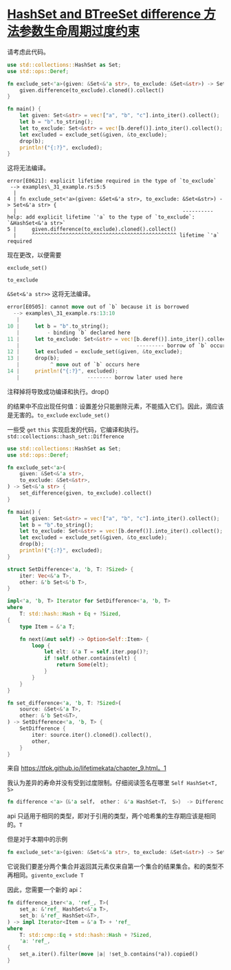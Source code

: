 # [HashSet and BTreeSet difference 方法参数生命周期过度约束](https://github.com/rust-lang/rust/issues/73788)

请考虑此代码。

```rust
use std::collections::HashSet as Set;
use std::ops::Deref;

fn exclude_set<'a>(given: &Set<&'a str>, to_exclude: &Set<&str>) -> Set<&'a str> {
    given.difference(to_exclude).cloned().collect()
}

fn main() {
    let given: Set<&str> = vec!["a", "b", "c"].into_iter().collect();
    let b = "b".to_string();
    let to_exclude: Set<&str> = vec![b.deref()].into_iter().collect();
    let excluded = exclude_set(&given, &to_exclude);
    drop(b);
    println!("{:?}", excluded);
}
```

这将无法编译。

```text
error[E0621]: explicit lifetime required in the type of `to_exclude`
 --> examples\_31_example.rs:5:5
  |
4 | fn exclude_set<'a>(given: &Set<&'a str>, to_exclude: &Set<&str>) -> Set<&'a str> {
  |                                                      ---------- help: add explicit lifetime `'a` to the type of `to_exclude`: `&HashSet<&'a str>`
5 |     given.difference(to_exclude).cloned().collect()
  |     ^^^^^^^^^^^^^^^^^^^^^^^^^^^^^^^^^^^^^^^^^^^^^^^ lifetime `'a` required
```

现在更改，以便需要

`exclude_set()`

`to_exclude`

`&Set<&'a str>>`
这将无法编译。

```rust
error[E0505]: cannot move out of `b` because it is borrowed
  --> examples\_31_example.rs:13:10
   |
10 |     let b = "b".to_string();
   |         - binding `b` declared here
11 |     let to_exclude: Set<&str> = vec![b.deref()].into_iter().collect();
   |                                      --------- borrow of `b` occurs here
12 |     let excluded = exclude_set(&given, &to_exclude);
13 |     drop(b);
   |          ^ move out of `b` occurs here
14 |     println!("{:?}", excluded);
   |                      -------- borrow later used here
```

注释掉将导致成功编译和执行。drop()

的结果中不应出现任何值：设置差分只能删除元素，不能插入它们。因此，滴应该是无害的。`to_exclude` `exclude_set()`

一些受 `get` `this` 实现启发的代码，它编译和执行。`std::collections::hash_set::Difference`

```rust
use std::collections::HashSet as Set;
use std::ops::Deref;

fn exclude_set<'a>(
    given: &Set<&'a str>,
    to_exclude: &Set<&str>,
) -> Set<&'a str> {
    set_difference(given, to_exclude).collect()
}

fn main() {
    let given: Set<&str> = vec!["a", "b", "c"].into_iter().collect();
    let b = "b".to_string();
    let to_exclude: Set<&str> = vec![b.deref()].into_iter().collect();
    let excluded = exclude_set(&given, &to_exclude);
    drop(b);
    println!("{:?}", excluded);
}

struct SetDifference<'a, 'b, T: ?Sized> {
    iter: Vec<&'a T>,
    other: &'b Set<&'b T>,
}

impl<'a, 'b, T> Iterator for SetDifference<'a, 'b, T>
where
    T: std::hash::Hash + Eq + ?Sized,
{
    type Item = &'a T;

    fn next(&mut self) -> Option<Self::Item> {
        loop {
            let elt: &'a T = self.iter.pop()?;
            if !self.other.contains(elt) {
                return Some(elt);
            }
        }
    }
}

fn set_difference<'a, 'b, T: ?Sized>(
    source: &Set<&'a T>,
    other: &'b Set<&T>,
) -> SetDifference<'a, 'b, T> {
    SetDifference {
        iter: source.iter().cloned().collect(),
        other,
    }
}
```

来自 <https://tfpk.github.io/lifetimekata/chapter_9.html。1>

我认为差异的寿命并没有受到过度限制。仔细阅读签名在哪里 `Self HashSet<T, S>`

```rust
fn difference <'a>（&'a self， other： &'a HashSet<T， S>） -> Difference<'a， T， S>
```

api 只适用于相同的类型，即对于引用的类型，两个哈希集的生存期应该是相同的。`T`

但是对于本期中的示例

```rust
fn exclude_set<'a>(given: &Set<&'a str>, to_exclude: &Set<&str>) -> Set<&'a str>
```

它说我们要差分两个集合并返回其元素仅来自第一个集合的结果集合。和的类型不再相同。`givento_exclude T`

因此，您需要一个新的 api：

```rust
fn difference_iter<'a, 'ref_, T>(
    set_a: &'ref_ HashSet<&'a T>,
    set_b: &'ref_ HashSet<&T>,
) -> impl Iterator<Item = &'a T> + 'ref_
where
    T: std::cmp::Eq + std::hash::Hash + ?Sized,
    'a: 'ref_,
{
    set_a.iter().filter(move |a| !set_b.contains(*a)).copied()
}
```
